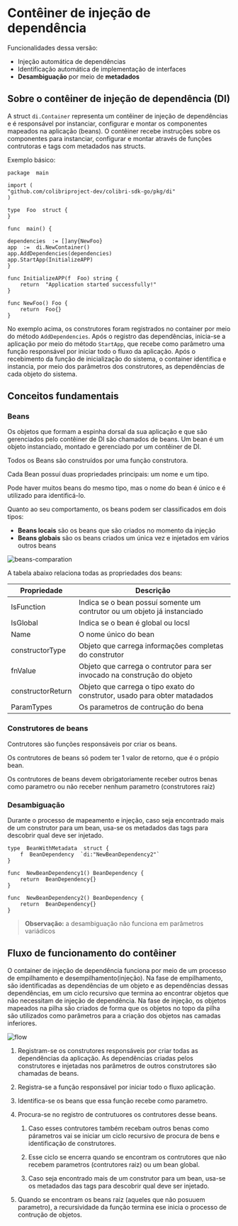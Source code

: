 # Contêiner de injeção de dependência

Funcionalidades dessa versão:

 - Injeção automática de dependências 	
 - Identificação automática de implementação de interfaces 	
 - **Desambiguação** por meio de **metadados**

## Sobre o contêiner de injeção de dependência (DI)	
A struct `di.Container` representa um contêiner de injeção de dependências e é responsável por instanciar, configurar e montar os componentes mapeados na aplicação (beans). O contêiner recebe instruções sobre os componentes para instanciar, configurar e montar através de funções contrutoras e tags com metadados nas structs.

Exemplo básico:

    package  main
    
    import (
    "github.com/colibriproject-dev/colibri-sdk-go/pkg/di"
    )
    
    type  Foo  struct {
    }

	func  main() {
	
	dependencies  := []any{NewFoo}
    app  :=  di.NewContainer()
    app.AddDependencies(dependencies)
    app.StartApp(InitializeAPP)
    }
    
    func InitializeAPP(f  Foo) string {
	    return  "Application started successfully!"
	}
	
	func NewFoo() Foo {
		return  Foo{}
    }

No exemplo acima, os construtores foram registrados no container por meio do método `AddDependencies`. Após o registro das dependências, inicia-se a aplicação por meio do método `StartApp`, que recebe como parâmetro uma função responsável por iniciar todo o fluxo da aplicação. Após o recebimento da função de inicialização do sistema, o container identifica e instancia, por meio dos parâmetros dos construtores, as dependências de cada objeto do sistema.

## Conceitos fundamentais
### Beans

Os objetos que formam a espinha dorsal da sua aplicação e que são gerenciados pelo contêiner de DI são chamados de beans. Um bean é um objeto instanciado, montado e gerenciado por um contêiner de DI.

Todos os Beans são construídos por uma função construtora.

Cada Bean possuí duas propriedades principais: um nome e um tipo.

Pode haver muitos beans do mesmo tipo, mas o nome do bean é único e é utilizado para identificá-lo.

Quanto ao seu comportamento, os beans podem ser classificados em dois tipos:

 - **Beans locais** são os beans que são criados no momento da injeção
 - **Beans globais** são os beans criados um única vez e injetados em vários outros beans

![beans-comparation](beans-comparation.png)

A tabela abaixo relaciona todas as propriedades dos beans:

| Propriedade | Descrição |
|--|--|
| IsFunction | Indica se o bean possuí somente um contrutor ou um objeto já instanciado |
| IsGlobal | Indica se o bean é global ou locsl |
| Name | O nome único do bean |
| constructorType | Objeto que carrega informações completas do construtor |
| fnValue | Objeto que carrega o contrutor para ser invocado na construção do objeto |
| constructorReturn | Objeto que carrega o tipo exato do construtor, usado para obter matadados |
| ParamTypes | Os parametros de contrução do bena |


### Construtores de beans

Contrutores são funções responsáveis por criar os beans.

Os contrutores de beans só podem ter 1 valor de retorno, que é o própio bean.

Os contrutores de beans devem obrigatoriamente receber outros benas como parametro ou não receber nenhum parametro (construtores raiz)

### Desambiguação

Durante o processo de mapeamento e injeção, caso seja encontrado mais de um construtor para um bean, usa-se os metadados das tags para descobrir qual deve ser injetado.

    type  BeanWithMetadata  struct {
    	f  BeanDependency  `di:"NewBeanDependency2"`
    }
    
    func  NewBeanDependency1() BeanDependency {
    	return  BeanDependency{}
    }
    
    func  NewBeanDependency2() BeanDependency {
    	return  BeanDependency{}
    }  

> **Observação:** a desambiguação não funciona em parâmetros variádicos
  
## Fluxo de funcionamento do contêiner

O container de injeção de dependência funciona por meio de um processo de empilhamento e desempilhamento(injeção). Na fase de empilhamento, são identificadas as dependências de um objeto e as dependências dessas dependências, em um ciclo recursivo que termina ao encontrar objetos que não necessitam de injeção de dependência. Na fase de injeção, os objetos mapeados na pilha são criados de forma que os objetos no topo da pilha são utilizados como parâmetros para a criação dos objetos nas camadas inferiores.

![flow](flow-1.png)

1. Registram-se os construtores responsáveis por criar todas as dependências da aplicação. As dependências criadas pelos construtores e injetadas nos parâmetros de outros construtores são chamadas de beans.

2. Registra-se a função responsável por iniciar todo o fluxo aplicação.

3. Identifica-se os beans que essa função recebe como parametro.

4. Procura-se no registro de contrutuores os contrutores desse beans.

	1. Caso esses contrutores também recebam outros benas como párametros vai se iniciar um ciclo recursivo de procura de bens e identificação de construtores.

	2.  Esse ciclo se encerra quando se encontram os contrutores que não recebem parametros (contrutores raiz) ou um bean global.

	3. Caso seja encontrado mais de um construtor para um bean, usa-se os metadados das tags para descobrir qual deve ser injetado.

5. Quando se encontram os beans raiz (aqueles que não posuuem parametro), a recursividade da função termina ese inicia o processo de contrução de objetos.